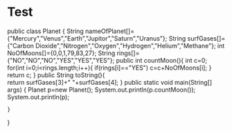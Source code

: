 # Test
public class Planet {
	String nameOfPlanet[]={"Mercury","Venus","Earth","Jupitor","Saturn","Uranus"};
	String surfGases[]={"Carbon Dioxide","Nitrogen","Oxygen","Hydrogen","Helium","Methane"};
	int NoOfMoons[]={0,0,1,79,83,27};
	String rings[]={"NO","NO","NO","YES","YES","YES"};
	public int countMoon(){
		int c=0;
		for(int i=0;i<rings.length;i++){
			if(rings[i]=="YES")
				c=c+NoOfMoons[i];
		}
		return c;
	}
	public String toString(){	
		return surfGases[3]+" "+surfGases[4];
	}
	public static void main(String[] args) {
		 Planet p=new  Planet();
		 System.out.println(p.countMoon());
	        System.out.println(p);
		
	}
}
